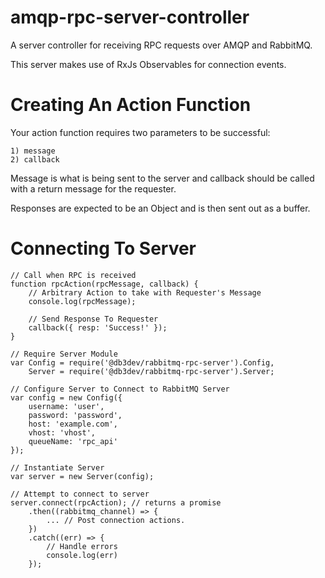 # amqp-rpc-server-controller
A server controller for receiving RPC requests over AMQP and RabbitMQ.

This server makes use of RxJs Observables for connection events.

# Creating An Action Function
Your action function requires two parameters to be successful:

```
1) message
2) callback
```

Message is what is being sent to the server and callback should be called with a return message for the requester.

Responses are expected to be an Object and is then sent out as a buffer.

# Connecting To Server
```
// Call when RPC is received
function rpcAction(rpcMessage, callback) {
    // Arbitrary Action to take with Requester's Message
    console.log(rpcMessage);
    
    // Send Response To Requester
    callback({ resp: 'Success!' });
}

// Require Server Module
var Config = require('@db3dev/rabbitmq-rpc-server').Config,
    Server = require('@db3dev/rabbitmq-rpc-server').Server;

// Configure Server to Connect to RabbitMQ Server
var config = new Config({
    username: 'user',
    password: 'password',
    host: 'example.com',
    vhost: 'vhost',
    queueName: 'rpc_api'
});

// Instantiate Server
var server = new Server(config);

// Attempt to connect to server
server.connect(rpcAction); // returns a promise
    .then((rabbitmq_channel) => {
        ... // Post connection actions.
    })
    .catch((err) => {
        // Handle errors
        console.log(err)
    });
```
